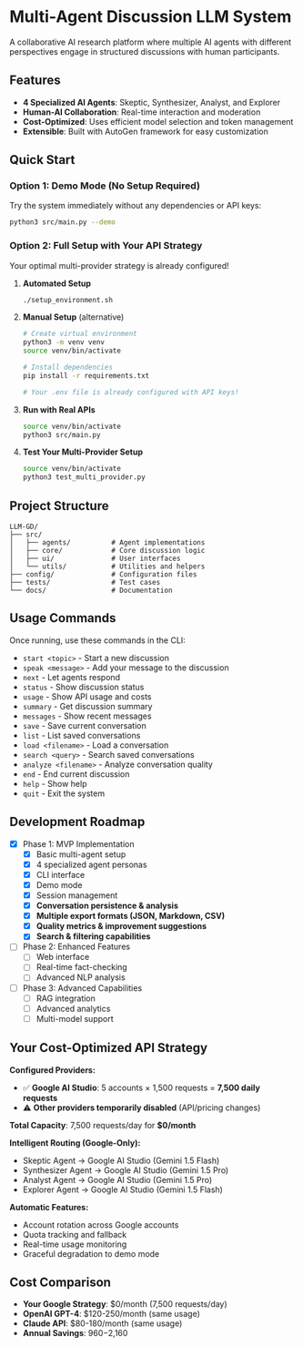 # Multi-Agent Discussion LLM System

A collaborative AI research platform where multiple AI agents with different perspectives engage in structured discussions with human participants.

## Features

- **4 Specialized AI Agents**: Skeptic, Synthesizer, Analyst, and Explorer
- **Human-AI Collaboration**: Real-time interaction and moderation
- **Cost-Optimized**: Uses efficient model selection and token management
- **Extensible**: Built with AutoGen framework for easy customization

## Quick Start

### Option 1: Demo Mode (No Setup Required)
Try the system immediately without any dependencies or API keys:

```bash
python3 src/main.py --demo
```

### Option 2: Full Setup with Your API Strategy

Your optimal multi-provider strategy is already configured! 

1. **Automated Setup**
   ```bash
   ./setup_environment.sh
   ```

2. **Manual Setup** (alternative)
   ```bash
   # Create virtual environment
   python3 -m venv venv
   source venv/bin/activate
   
   # Install dependencies
   pip install -r requirements.txt
   
   # Your .env file is already configured with API keys!
   ```

3. **Run with Real APIs**
   ```bash
   source venv/bin/activate
   python3 src/main.py
   ```

4. **Test Your Multi-Provider Setup**
   ```bash
   source venv/bin/activate
   python3 test_multi_provider.py
   ```

## Project Structure

```
LLM-GD/
├── src/
│   ├── agents/          # Agent implementations
│   ├── core/            # Core discussion logic
│   ├── ui/              # User interfaces
│   └── utils/           # Utilities and helpers
├── config/              # Configuration files
├── tests/               # Test cases
└── docs/                # Documentation
```

## Usage Commands

Once running, use these commands in the CLI:

- `start <topic>` - Start a new discussion
- `speak <message>` - Add your message to the discussion  
- `next` - Let agents respond
- `status` - Show discussion status
- `usage` - Show API usage and costs
- `summary` - Get discussion summary
- `messages` - Show recent messages
- `save` - Save current conversation
- `list` - List saved conversations
- `load <filename>` - Load a conversation
- `search <query>` - Search saved conversations
- `analyze <filename>` - Analyze conversation quality
- `end` - End current discussion
- `help` - Show help
- `quit` - Exit the system

## Development Roadmap

- [x] Phase 1: MVP Implementation
  - [x] Basic multi-agent setup
  - [x] 4 specialized agent personas
  - [x] CLI interface
  - [x] Demo mode
  - [x] Session management
  - [x] **Conversation persistence & analysis**
  - [x] **Multiple export formats (JSON, Markdown, CSV)**
  - [x] **Quality metrics & improvement suggestions**
  - [x] **Search & filtering capabilities**
- [ ] Phase 2: Enhanced Features
  - [ ] Web interface
  - [ ] Real-time fact-checking
  - [ ] Advanced NLP analysis
- [ ] Phase 3: Advanced Capabilities
  - [ ] RAG integration
  - [ ] Advanced analytics
  - [ ] Multi-model support

## Your Cost-Optimized API Strategy

**Configured Providers:**
- ✅ **Google AI Studio**: 5 accounts × 1,500 requests = **7,500 daily requests**
- ⚠️  **Other providers temporarily disabled** (API/pricing changes)

**Total Capacity**: 7,500 requests/day for **$0/month**

**Intelligent Routing (Google-Only):**
- Skeptic Agent → Google AI Studio (Gemini 1.5 Flash)
- Synthesizer Agent → Google AI Studio (Gemini 1.5 Pro)
- Analyst Agent → Google AI Studio (Gemini 1.5 Pro)  
- Explorer Agent → Google AI Studio (Gemini 1.5 Flash)

**Automatic Features:**
- Account rotation across Google accounts
- Quota tracking and fallback
- Real-time usage monitoring
- Graceful degradation to demo mode

## Cost Comparison

- **Your Google Strategy**: $0/month (7,500 requests/day)
- **OpenAI GPT-4**: $120-250/month (same usage)
- **Claude API**: $80-180/month (same usage)
- **Annual Savings**: $960-$2,160